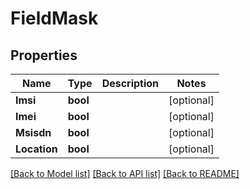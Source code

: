 # FieldMask

## Properties

Name | Type | Description | Notes
------------ | ------------- | ------------- | -------------
**Imsi** | **bool** |  | [optional] 
**Imei** | **bool** |  | [optional] 
**Msisdn** | **bool** |  | [optional] 
**Location** | **bool** |  | [optional] 

[[Back to Model list]](../README.md#documentation-for-models) [[Back to API list]](../README.md#documentation-for-api-endpoints) [[Back to README]](../README.md)


